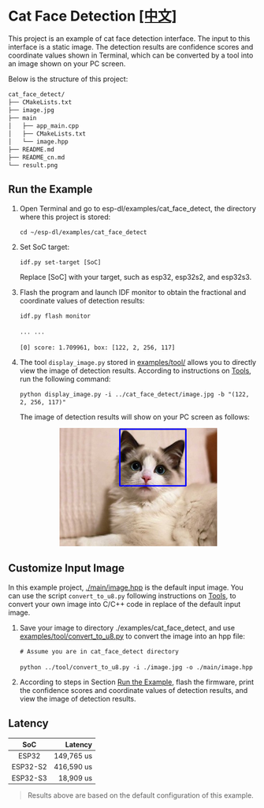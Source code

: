 # Cat Face Detection [[中文]](./README_cn.md)

This project is an example of cat face detection interface. The input to this interface is a static image. The detection results are confidence scores and coordinate values shown in Terminal, which can be converted by a tool into an image shown on your PC screen.

Below is the structure of this project:

```shell
cat_face_detect/
├── CMakeLists.txt
├── image.jpg
├── main
│   ├── app_main.cpp
│   ├── CMakeLists.txt
│   └── image.hpp
├── README.md
├── README_cn.md
└── result.png
```



## Run the Example

1. Open Terminal and go to esp-dl/examples/cat_face_detect, the directory where this project is stored:

    ```shell
    cd ~/esp-dl/examples/cat_face_detect
    ```

2. Set SoC target:

    ```shell
    idf.py set-target [SoC]
    ```
    Replace [SoC] with your target, such as esp32, esp32s2, and esp32s3.

3. Flash the program and launch IDF monitor to obtain the fractional and coordinate values of detection results:

   ```shell
   idf.py flash monitor
   
   ... ...
   
   [0] score: 1.709961, box: [122, 2, 256, 117]
   ```

4. The tool `display_image.py` stored in [examples/tool/](../tool/) allows you to directly view the image of detection results. According to instructions on [Tools](../tool/README.md), run the following command:

   ```shell
   python display_image.py -i ../cat_face_detect/image.jpg -b "(122, 2, 256, 117)"
   ```
   The image of detection results will show on your PC screen as follows:
   
   <p align="center">
    <img width="%" src="./result.png"> 
   </p>


## Customize Input Image

In this example project, [./main/image.hpp](./main/image.hpp) is the default input image. You can use the script `convert_to_u8.py` following instructions on [Tools](../tool/README.md), to convert your own image into C/C++ code in replace of the default input image.

1. Save your image to directory ./examples/cat_face_detect, and use [examples/tool/convert_to_u8.py](../tool/convert_to_u8.py) to convert the image into an hpp file:

   ```shell
   # Assume you are in cat_face_detect directory

   python ../tool/convert_to_u8.py -i ./image.jpg -o ./main/image.hpp
   ```

2. According to steps in Section [Run the Example](#run-the-example), flash the firmware, print the confidence scores and coordinate values of detection results, and view the image of detection results.



## Latency

|   SoC    |    Latency |
| :------: | ---------: |
|  ESP32   | 149,765 us |
| ESP32-S2 | 416,590 us |
| ESP32-S3 |  18,909 us |

> Results above are based on the default configuration of this example.

